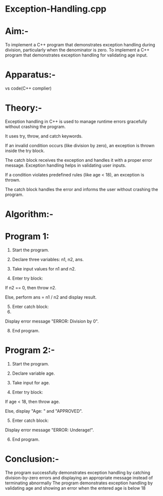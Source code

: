 # Exception-Handling.cpp

# Aim:-
To implement a C++ program that demonstrates exception handling during division, particularly when the denominator is zero.
To implement a C++ program that demonstrates exception handling for validating age input.

# Apparatus:-
vs code(C++ complier)

# Theory:-
Exception handling in C++ is used to manage runtime errors gracefully without crashing the program.

It uses try, throw, and catch keywords.

If an invalid condition occurs (like division by zero), an exception is thrown inside the try block.

The catch block receives the exception and handles it with a proper error message.
Exception handling helps in validating user inputs.

If a condition violates predefined rules (like age < 18), an exception is thrown.

The catch block handles the error and informs the user without crashing the program.

# Algorithm:-
# Program 1:

1. Start the program.
  
2. Declare three variables: n1, n2, ans.
   
3. Take input values for n1 and n2.
  
4. Enter try block:

If n2 == 0, then throw n2.

Else, perform ans = n1 / n2 and display result.

5. Enter catch block:
6. 
Display error message "ERROR: Division by 0".

8. End program.

# Program 2:-

1. Start the program.
  
2. Declare variable age.
   
3. Take input for age.

4. Enter try block:

If age < 18, then throw age.

Else, display "Age: <age>" and "APPROVED".

5. Enter catch block:

Display error message "ERROR: Underage!".

6. End program.

# Conclusion:-
The program successfully demonstrates exception handling by catching division-by-zero errors and displaying an appropriate message instead of terminating abnormally
The program demonstrates exception handling by validating age and showing an error when the entered age is below 18





